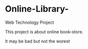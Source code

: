 # Online-Library-
Web Technology Project

<p>This project is about online book-store.</p>
<p>It may be bad but not the worest</p>